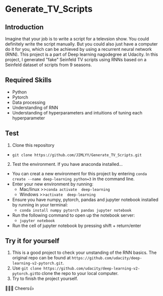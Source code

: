# Generate_TV_Scripts
## Introduction
Imagine that your job is to write a script for a televsion show. You could definitely write the script manually. 
But you could also just have a computer do it for you, which can be achieved by using a recurrent neural network (RNN). 
This project is a part of Deep learning nagodegree at Udacity. In this project, I generated "fake" Seinfeld TV scripts using 
RNNs based on a Seinfeld dataset of scripts from 9 seasons.  

## Required Skills
* Python
* Pytorch
* Data processing
* Understanding of RNN
* Understanding of hyperparameters and intuitions of tuning each hyperparameter 

## Test 
1. Clone this repository
* ```git clone https://github.com/JIMLYY/Generate_TV_Scripts.git```
2. Test the environment. If you have anaconda installed... 
* You can creat a new environment for this project by entering 
```conda create --name deep-learning python=3``` in the command line. 
* Enter your new environment by running:
   - Mac/linux >>```conda activate  deep-learning```  
   - Windows  >>```activate  deep-learning```
* Ensure you have numpy, pytorch, pandas and jupyter notebook installed by running in your terminal:
   - ```conda install numpy pytorch pandas jupyter notebook```
* Run the following command to open up the notebook server:
   - ```jupyter notebook```
* Run the cell of jupyter notebook by pressing shift + return/enter


## Try it for yourself
1. This is a good project to check your unstanding of the RNN basics. 
The original repo can be found at ```https://github.com/udacity/deep-learning-v2-pytorch.git```.
2. Use ```git clone https://github.com/udacity/deep-learning-v2-pytorch.git```to clone the repo to your local computer.
3. Try to finish the project yourself. 

:rocket::rocket::rocket:
Cheers:+1:
